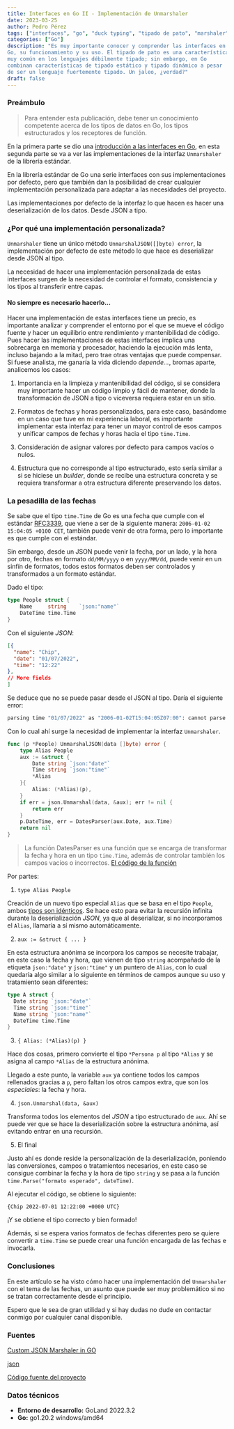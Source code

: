 ```yaml
---
title: Interfaces en Go II - Implementación de Unmarshaler
date: 2023-03-25
author: Pedro Pérez
tags: ["interfaces", "go", "duck typing", "tipado de pato", "marshaler", "unmarshaler"]
categories: ["Go"]
description: "Es muy importante conocer y comprender las interfaces en
Go, su funcionamiento y su uso. El tipado de pato es una característica
muy común en los lenguajes débilmente tipado; sin embargo, en Go
combinan características de tipado estático y tipado dinámico a pesar
de ser un lenguaje fuertemente tipado. Un jaleo, ¿verdad?"
draft: false
---
```


### Preámbulo

> Para entender esta publicación, debe tener un conocimiento competente
> acerca de los tipos de datos en Go, los tipos estructurados y los
> receptores de función.

En la primera parte se dio una [introducción a las interfaces en Go](/posts/2023/03/interfaces-en-go-i-introducción/), 
en esta segunda parte se va a ver las implementaciones de la interfaz
`Unmarshaler` de la librería estándar.

En la librería estándar de Go una serie interfaces con sus 
implementaciones por defecto, pero que también dan la posibilidad de 
crear cualquier implementación personalizada para adaptar a las
necesidades del proyecto.

Las implementaciones por defecto de la interfaz lo que hacen es hacer
una deserialización de los datos. Desde JSON a tipo.

### ¿Por qué una implementación personalizada?

`Unmarshaler` tiene un único método `UnmarshalJSON([]byte) error`, la 
implementación por defecto de este método lo que hace es deserializar
desde JSON al tipo.

La necesidad de hacer una implementación personalizada de estas 
interfaces surgen de la necesidad de controlar el formato, consistencia
y los tipos al transferir entre capas.

#### No siempre es necesario hacerlo...

Hacer una implementación de estas interfaces tiene un precio, es 
importante analizar y comprender el entorno por el que se mueve el 
código fuente y hacer un equilibrio entre rendimiento y mantenibilidad 
de código. Pues hacer las implementaciones de estas interfaces implica 
una sobrecarga en memoria y procesador, haciendo la ejecución más lenta,
incluso bajando a la mitad, pero trae otras ventajas que puede 
compensar. Si fuese analista, me ganaría la vida diciendo _depende..._, 
bromas aparte, analicemos los casos:

1. Importancia en la limpieza y mantenibilidad del código, si se
considera muy importante hacer un código limpio y fácil de mantener,
donde la transformación de JSON a tipo o viceversa requiera estar
en un sitio.

2. Formatos de fechas y horas personalizados, para este caso, basándome
en un caso que tuve en mi experiencia laboral, es importante implementar
esta interfaz para tener un mayor control de esos campos y unificar
campos de fechas y horas hacia el tipo `time.Time`.

3. Consideración de asignar valores por defecto para campos vacíos o
nulos.

4. Estructura que no corresponde al tipo estructurado, esto sería
similar a si se hiciese un _builder_, donde se recibe una estructura
concreta y se requiera transformar a otra estructura diferente 
preservando los datos.

### La pesadilla de las fechas

Se sabe que el tipo `time.Time` de Go es una fecha que cumple con el
estándar [RFC3339](https://www.rfc-editor.org/rfc/rfc3339), que viene a 
ser de la siguiente manera: `2006-01-02 15:04:05 +0100 CET`, también 
puede venir de otra forma, pero lo importante es que cumple con el 
estándar.

Sin embargo, desde un JSON puede venir la fecha, por un lado, y la hora 
por otro, fechas en formato `dd/MM/yyyy` o en `yyyy/MM/dd`, puede venir
en un sinfín de formatos, todos estos formatos deben ser controlados y
transformados a un formato estándar.

Dado el tipo:

```go
type People struct {
	Name     string    `json:"name"`
	DateTime time.Time
}
```

Con el siguiente _JSON_:

```json
[{
  "name": "Chip",
  "date": "01/07/2022",
  "time": "12:22"
},
// More fields
]
```

Se deduce que no se puede pasar desde el JSON al tipo. Daría el
siguiente error:

```bash
parsing time "01/07/2022" as "2006-01-02T15:04:05Z07:00": cannot parse "01/07/2022" as "2006"
```

Con lo cual ahí surge la necesidad de implementar la interfaz 
`Unmarshaler`.

```go
func (p *People) UnmarshalJSON(data []byte) error {
	type Alias People
	aux := &struct {
		Date string `json:"date"`
		Time string `json:"time"`
		*Alias
	}{
		Alias: (*Alias)(p),
	}
	if err = json.Unmarshal(data, &aux); err != nil {
		return err
	}
	p.DateTime, err = DatesParser(aux.Date, aux.Time)
	return nil
}
```

> La función DatesParser es una función que se encarga de transformar
> la fecha y hora en un tipo `time.Time`, además de controlar también
> los campos vacíos o incorrectos. [El código de la función](https://github.com/zepyrshut/unmarshaler-interface/blob/35208e9d9e909eaeea344daf8650c46cc8d066e2/datesnightmare.go#L38)

Por partes:

1. `type Alias People`

Creación de un nuevo tipo especial `Alias` que se basa en el tipo 
`People`, ambos [tipos son idénticos](https://go.dev/ref/spec#Type_identity).
Se hace esto para evitar la recursión infinita durante la 
deserialización _JSON_, ya que al deserializar, si no incorporamos el
`Alias`, llamaría a sí mismo automáticamente.

2. `aux := &struct { ... }`

En esta estructura anónima se incorpora los campos se necesite trabajar,
en este caso la fecha y hora, que vienen de tipo `string` acompañado de
la etiqueta `json:"date"` y `json:"time"` y un puntero de `Alias`, con
lo cual quedaría algo similar a lo siguiente en términos de campos
aunque su uso y tratamiento sean diferentes:

```go
type A struct {
  Date string `json:"date"`
  Time string `json:"time"`
  Name string `json:"name"`
  DateTime time.Time
}
```

3. `{ Alias: (*Alias)(p) }`

Hace dos cosas, primero convierte el tipo `*Persona p` al tipo `*Alias`
y se asigna al campo `*Alias` de la estructura anónima.

Llegado a este punto, la variable `aux` ya contiene todos los campos
rellenados gracias a `p`, pero faltan los otros campos extra, que son
los _especiales_: la fecha y hora.

4. `json.Unmarshal(data, &aux)`

Transforma todos los elementos del _JSON_ a tipo estructurado de `aux`.
Ahí se puede ver que se hace la deserialización sobre la estructura
anónima, así evitando entrar en una recursión.

5. El final

Justo ahí es donde reside la personalización de la deserialización,
poniendo las conversiones, campos o tratamientos necesarios, en este
caso se consigue combinar la fecha y la hora de tipo `string` y se pasa
a la función `time.Parse("formato esperado", dateTime)`.

Al ejecutar el código, se obtiene lo siguiente:

```text
{Chip 2022-07-01 12:22:00 +0000 UTC}
```

¡Y se obtiene el tipo correcto y bien formado!

Además, si se espera varios formatos de fechas diferentes pero se quiere
convertir a `time.Time` se puede crear una función encargada de las
fechas e invocarla.

### Conclusiones

En este artículo se ha visto cómo hacer una implementación del
`Unmarshaler` con el tema de las fechas, un asunto que puede ser muy
problemático si no se tratan correctamente desde el principio.

Espero que le sea de gran utilidad y si hay dudas no dude en contactar
conmigo por cualquier canal disponible.

### Fuentes

[Custom JSON Marshaler in GO](https://medium.com/picus-security-engineering/custom-json-marshaller-in-go-and-common-pitfalls-c43fa774db05)

[json](https://pkg.go.dev/encoding/json)

[Código fuente del proyecto](https://github.com/zepyrshut/unmarshaler-interface)

### Datos técnicos

- **Entorno de desarrollo:** GoLand 2022.3.2
- **Go:** go1.20.2 windows/amd64
